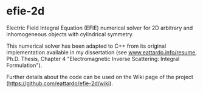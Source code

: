 # efie-2d
Electric Field Integral Equation (EFIE) numerical solver for 2D arbitrary and inhomogeneous objects with cylindrical symmetry.

This numerical solver has been adapted to C++ from its original implementation available in my dissertation (see www.eattardo.info/resume, Ph.D. Thesis, Chapter 4 "Electromagnetic Inverse Scattering: Integral Formulation").

Further details about the code can be used on the Wiki page of the project (https://github.com/eattardo/efie-2d/wiki).
